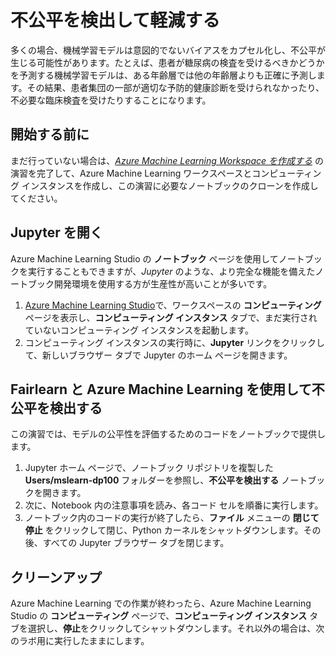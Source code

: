 ﻿---
lab:
    title: '不公平を検出して軽減する'
---
# 不公平を検出して軽減する

多くの場合、機械学習モデルは意図的でないバイアスをカプセル化し、不公平が生じる可能性があります。たとえば、患者が糖尿病の検査を受けるべきかどうかを予測する機械学習モデルは、ある年齢層では他の年齢層よりも正確に予測します。その結果、患者集団の一部が適切な予防的健康診断を受けられなかったり、不必要な臨床検査を受けたりすることになります。

## 開始する前に

まだ行っていない場合は、*[Azure Machine Learning Workspace を作成する](01-create-a-workspace.md)* の演習を完了して、Azure Machine Learning ワークスペースとコンピューティング インスタンスを作成し、この演習に必要なノートブックのクローンを作成してください。

## Jupyter を開く

Azure Machine Learning Studio の **ノートブック** ページを使用してノートブックを実行することもできますが、*Jupyter* のような、より完全な機能を備えたノートブック開発環境を使用する方が生産性が高いことが多いです。

1. [Azure Machine Learning Studio](https://ml.azure.com)で、ワークスペースの **コンピューティング** ページを表示し、**コンピューティング インスタンス** タブで、まだ実行されていないコンピューティング インスタンスを起動します。
2. コンピューティング インスタンスの実行時に、**Jupyter** リンクをクリックして、新しいブラウザー タブで Jupyter のホーム ページを開きます。

## Fairlearn と Azure Machine Learning を使用して不公平を検出する

この演習では、モデルの公平性を評価するためのコードをノートブックで提供します。

1. Jupyter ホーム ページで、ノートブック リポジトリを複製した **Users/mslearn-dp100** フォルダーを参照し、**不公平を検出する** ノートブックを開きます。
2. 次に、Notebook 内の注意事項を読み、各コード セルを順番に実行します。
3. ノートブック内のコードの実行が終了したら、**ファイル** メニューの **閉じて停止** をクリックして閉じ、Python カーネルをシャットダウンします。その後、すべての Jupyter ブラウザー タブを閉じます。

## クリーンアップ

Azure Machine Learning での作業が終わったら、Azure Machine Learning Studio の **コンピューティング** ページで、**コンピューティング インスタンス** タブを選択し、**停止**をクリックしてシャットダウンします。それ以外の場合は、次のラボ用に実行したままにします。
